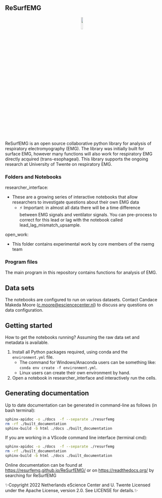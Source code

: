 ## ReSurfEMG
<p align="center">
    <img style="width: 10%; height: 10%" src="https://github.com/resurfemg/resurfemg/blob/main/resurfemg.png">
</p>

ReSurfEMG is an open source collaborative python library for analysis
of respiratory electromyography (EMG).  The library was initially
built for surface EMG, however many functions will also work for
respiratory EMG directly acquired (trans-esophageal).  This library
supports the ongoing research at University of Twente on respiratory
EMG.


### Folders and Notebooks

researcher_interface:
- These are a growing series of interactive notebooks that allow
  researchers to investigate questions about their own EMG data
  - ⚡ Important: in almost all data there will be a time 
  difference between EMG signals and ventilator signals. You can
  pre-process to correct for this lead or lag with the notebook
  called lead_lag_mismatch_upsample.

open_work:
- This folder contains experimental work by core members of the rsemg
  team


### Program files

The main program in this repository contains functions for analysis of
EMG.


## Data sets

The notebooks are configured to run on various datasets.  Contact
Candace Makeda Moore (c.moore@esciencecenter.nl) to discuss any
questions on data configuration.


## Getting started

How to get the notebooks running? Assuming the raw data set and
metadata is available.

1. Install all Python packages required, using conda and the
   `environment.yml` file.
   * The command for Windows/Anaconda users can be something like:
     `conda env create -f environment.yml`.
   * Linux users can create their own environment by hand.
2. Open a notebook in researcher_interface and interactively run the
   cells.


## Generating documentation

Up to date documentation can be generated in command-line as follows
(in bash terminal):

``` sh
sphinx-apidoc -o ./docs  -f --separate ./resurfemg 
rm -rf ./built_documentation
sphinx-build -b html ./docs ./built_documentation
```

If you are working in a VScode command line interface (terminal cmd):

``` sh
sphinx-apidoc -o ./docs  -f --separate ./resurfemg 
rm -rf ./built_documentation
sphinx-build -b html ./docs ./built_documentation
```

Online documentation can be found at
https://resurfemg.github.io/ReSurfEMG/
or on https://readthedocs.org/ by searching for ReSurfEMG


✨Copyright 2022 Netherlands eScience Center and U. Twente
Licensed under the Apache License, version 2.0. See LICENSE for details.✨

<!--
**ReSurfEMG/ReSurfEMG** is a ✨ _special_ ✨ repository because its `README.md` (this file) appears on your GitHub profile.

Here are some ideas to get you started:

- 🔭 I’m currently working on ...
- 🌱 I’m currently learning ...
- 👯 I’m looking to collaborate on ...
- 🤔 I’m looking for help with ...
- 💬 Ask me about ...
- 📫 How to reach me: ...
- 😄 Pronouns: ...
- ⚡ Fun fact: ...
-->
